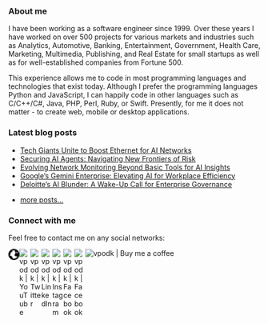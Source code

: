 ### About me

I have been working as a software engineer since 1999. Over these years I have worked on over 500 projects for various markets and industries such as Analytics, Automotive, Banking, Entertainment, Government, Health Care, Marketing, Multimedia, Publishing, and Real Estate for small startups as well as for well-established companies from Fortune 500.

This experience allows me to code in most programming languages and technologies that exist today. Although I prefer the programming languages Python and JavaScript, I can happily code in other languages such as C/C++/C#, Java, PHP, Perl, Ruby, or Swift. Presently, for me it does not matter - to create web, mobile or desktop applications.

### Latest blog posts

<!-- BLOG-POST-LIST:START -->
- [Tech Giants Unite to Boost Ethernet for AI Networks](https://medium.com/majordigest/tech-giants-unite-to-boost-ethernet-for-ai-networks-139dc55ca526?source=rss-22947912adc0------2)
- [Securing AI Agents: Navigating New Frontiers of Risk](https://medium.com/majordigest/securing-ai-agents-navigating-new-frontiers-of-risk-77c81fca9230?source=rss-22947912adc0------2)
- [Evolving Network Monitoring Beyond Basic Tools for AI Insights](https://medium.com/majordigest/evolving-network-monitoring-beyond-basic-tools-for-ai-insights-9236f394a693?source=rss-22947912adc0------2)
- [Google’s Gemini Enterprise: Elevating AI for Workplace Efficiency](https://medium.com/majordigest/googles-gemini-enterprise-elevating-ai-for-workplace-efficiency-e74a5a08f1fb?source=rss-22947912adc0------2)
- [Deloitte’s AI Blunder: A Wake-Up Call for Enterprise Governance](https://medium.com/majordigest/deloittes-ai-blunder-a-wake-up-call-for-enterprise-governance-7254aa9c3b36?source=rss-22947912adc0------2)
<!-- BLOG-POST-LIST:END -->
- [more posts...](https://medium.com/@vpodk)

### Connect with me
Feel free to contact me on any social networks:

[<img align="left" alt="vpodk.com" width="22px" src="https://raw.githubusercontent.com/iconic/open-iconic/master/svg/globe.svg" />][website]
[<img align="left" alt="vpodk | YouTube" width="22px" src="https://cdn.jsdelivr.net/npm/simple-icons@v3/icons/youtube.svg" />][youtube]
[<img align="left" alt="vpodk | Twitter" width="22px" src="https://cdn.jsdelivr.net/npm/simple-icons@v3/icons/twitter.svg" />][twitter]
[<img align="left" alt="vpodk | LinkedIn" width="22px" src="https://cdn.jsdelivr.net/npm/simple-icons@v3/icons/linkedin.svg" />][linkedin]
[<img align="left" alt="vpodk | Instagram" width="22px" src="https://cdn.jsdelivr.net/npm/simple-icons@v3/icons/instagram.svg" />][instagram]
[<img align="left" alt="vpodk | Facebook" width="22px" src="https://cdn.jsdelivr.net/npm/simple-icons@v3/icons/facebook.svg" />][facebook]
[<img align="left" alt="vpodk | Facebook" width="22px" src="https://cdn.jsdelivr.net/npm/simple-icons@v3/icons/medium.svg" />][medium]
[<img align="left" alt="vpodk | Buy me a coffee" height="24px" src="https://cdn.buymeacoffee.com/buttons/default-yellow.png" />][buymeacoffee]
<br>

<!-- Meta data -->
[website]: https://vpodk.com
[twitter]: https://twitter.com/vpodk
[youtube]: https://youtube.com/@vpodk
[instagram]: https://instagram.com/vpodk
[linkedin]: https://linkedin.com/in/vpodk
[facebook]: https://facebook.com/vpodk
[medium]: https://medium.com/@vpodk
[buymeacoffee]: https://www.buymeacoffee.com/vpodk
